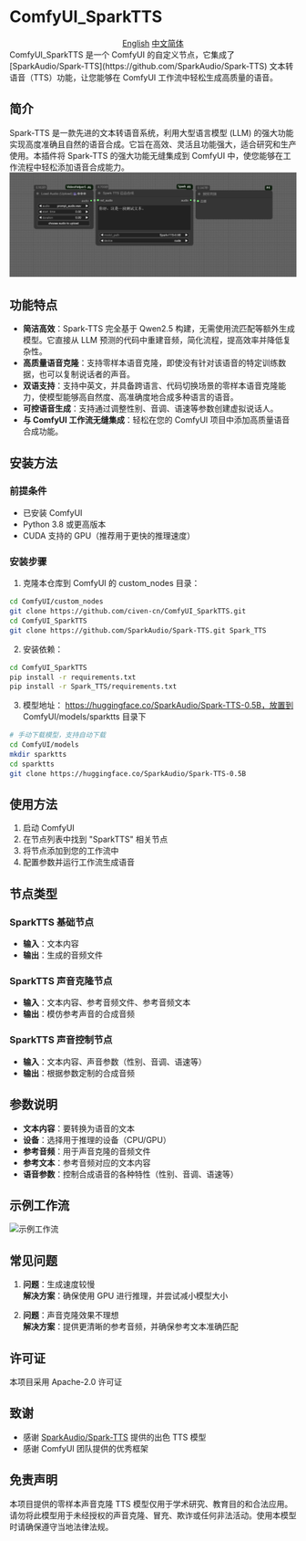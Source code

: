 # ComfyUI_SparkTTS
<div align="center">
<a href="./readme.md">English</a>
<a href="./readme.zh_cn.md">中文简体</a>
</div>
ComfyUI_SparkTTS 是一个 ComfyUI 的自定义节点，它集成了 [SparkAudio/Spark-TTS](https://github.com/SparkAudio/Spark-TTS) 文本转语音（TTS）功能，让您能够在 ComfyUI 工作流中轻松生成高质量的语音。

## 简介

Spark-TTS 是一款先进的文本转语音系统，利用大型语言模型 (LLM) 的强大功能实现高度准确且自然的语音合成。它旨在高效、灵活且功能强大，适合研究和生产使用。本插件将 Spark-TTS 的强大功能无缝集成到 ComfyUI 中，使您能够在工作流程中轻松添加语音合成能力。
![Example Workflow](./example_workflows/workflow.png)
## 功能特点

- **简洁高效**：Spark-TTS 完全基于 Qwen2.5 构建，无需使用流匹配等额外生成模型。它直接从 LLM 预测的代码中重建音频，简化流程，提高效率并降低复杂性。
- **高质量语音克隆**：支持零样本语音克隆，即使没有针对该语音的特定训练数据，也可以复制说话者的声音。
- **双语支持**：支持中英文，并具备跨语言、代码切换场景的零样本语音克隆能力，使模型能够高自然度、高准确度地合成多种语言的语音。
- **可控语音生成**：支持通过调整性别、音调、语速等参数创建虚拟说话人。
- **与 ComfyUI 工作流无缝集成**：轻松在您的 ComfyUI 项目中添加高质量语音合成功能。

## 安装方法

### 前提条件

- 已安装 ComfyUI
- Python 3.8 或更高版本
- CUDA 支持的 GPU（推荐用于更快的推理速度）

### 安装步骤

1. 克隆本仓库到 ComfyUI 的 custom_nodes 目录：

```bash
cd ComfyUI/custom_nodes
git clone https://github.com/civen-cn/ComfyUI_SparkTTS.git
cd ComfyUI_SparkTTS
git clone https://github.com/SparkAudio/Spark-TTS.git Spark_TTS
```

2. 安装依赖：

```bash
cd ComfyUI_SparkTTS
pip install -r requirements.txt
pip install -r Spark_TTS/requirements.txt
```

3. 模型地址：
https://huggingface.co/SparkAudio/Spark-TTS-0.5B，放置到 ComfyUI/models/sparktts 目录下
```bash
# 手动下载模型，支持自动下载
cd ComfyUI/models
mkdir sparktts
cd sparktts
git clone https://huggingface.co/SparkAudio/Spark-TTS-0.5B
```

## 使用方法

1. 启动 ComfyUI
2. 在节点列表中找到 "SparkTTS" 相关节点
3. 将节点添加到您的工作流中
4. 配置参数并运行工作流生成语音

## 节点类型

### SparkTTS 基础节点

- **输入**：文本内容
- **输出**：生成的音频文件

### SparkTTS 声音克隆节点

- **输入**：文本内容、参考音频文件、参考音频文本
- **输出**：模仿参考声音的合成音频

### SparkTTS 声音控制节点

- **输入**：文本内容、声音参数（性别、音调、语速等）
- **输出**：根据参数定制的合成音频

## 参数说明

- **文本内容**：要转换为语音的文本
- **设备**：选择用于推理的设备（CPU/GPU）
- **参考音频**：用于声音克隆的音频文件
- **参考文本**：参考音频对应的文本内容
- **语音参数**：控制合成语音的各种特性（性别、音调、语速等）

## 示例工作流

![示例工作流](./examples/example_workflow.png)

## 常见问题

1. **问题**：生成速度较慢  
   **解决方案**：确保使用 GPU 进行推理，并尝试减小模型大小

2. **问题**：声音克隆效果不理想  
   **解决方案**：提供更清晰的参考音频，并确保参考文本准确匹配

## 许可证

本项目采用 Apache-2.0 许可证

## 致谢

- 感谢 [SparkAudio/Spark-TTS](https://github.com/SparkAudio/Spark-TTS) 提供的出色 TTS 模型
- 感谢 ComfyUI 团队提供的优秀框架

## 免责声明

本项目提供的零样本声音克隆 TTS 模型仅用于学术研究、教育目的和合法应用。请勿将此模型用于未经授权的声音克隆、冒充、欺诈或任何非法活动。使用本模型时请确保遵守当地法律法规。
